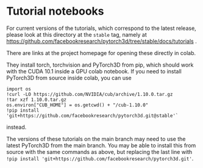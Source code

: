 # Tutorial notebooks

For current versions of the tutorials, which correspond to the latest release,
please look at this directory at the `stable` tag, namely at
https://github.com/facebookresearch/pytorch3d/tree/stable/docs/tutorials .

There are links at the project homepage for opening these directly in colab.

They install torch, torchvision and PyTorch3D from pip, which should work
with the CUDA 10.1 inside a GPU colab notebook. If you need to install
PyTorch3D from source inside colab, you can use
```
import os
!curl -LO https://github.com/NVIDIA/cub/archive/1.10.0.tar.gz
!tar xzf 1.10.0.tar.gz
os.environ["CUB_HOME"] = os.getcwd() + "/cub-1.10.0"
!pip install 'git+https://github.com/facebookresearch/pytorch3d.git@stable'`
```
instead.

The versions of these tutorials on the main branch may need to use the latest
PyTorch3D from the main branch. You may be able to install this from source
with the same commands as above, but replacing the last line with
`!pip install 'git+https://github.com/facebookresearch/pytorch3d.git'`.
